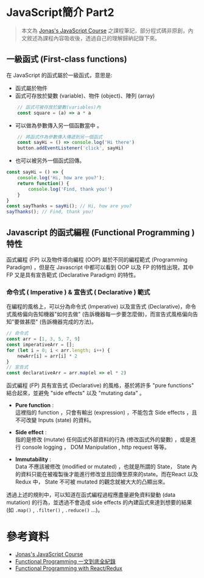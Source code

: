 # JavaScript簡介 Part2

> 本文為 [Jonas's JavaScript Course](https://www.udemy.com/course/the-complete-javascript-course/) 之課程筆記，部分程式碼非原創，內文敘述為課程內容吸收後，透過自己的理解歸納記錄下來。

## 一級函式 (First-class functions)

在 JavaScript 的函式屬於一級函式，意思是:

* 函式屬於物件
* 函式可存放於變數 (variable)、物件 (object)、陣列 (array) 

``` js
    // 函式可被存放於變數(variables)內
    const square = (a) => a * a
```

* 可以做為參數傳入另一個函數當中 。

``` js
    // 將函式作為參數傳入傳遞到另一個函式
    const sayHi = () => console.log('Hi there')
    button.addEventListener('click', sayHi)
```

* 也可以被另外一個函式回傳。

``` js
const sayHi = () => {
    console.log('Hi, how are you?');
    return function() {
        console.log('Find, thank you!')
    }
}
const sayThanks = sayHi(); // Hi, how are you?
sayThanks(); // Find, thank you!
```

## Javascript 的函式編程 (Functional Programming ) 特性

函式編程 (FP) 以及物件導向編程 (OOP) 屬於不同的編程範式 (Programming Paradigm) ，但是在 Javascript 中都可以看到 OOP 以及 FP 的特性出現，其中 FP 又是具有宣告範式 (Declarative Paradigm) 的特性。

### 命令式 ( Imperative ) & 宣告式 ( Declarative ) 範式

在編程的風格上，可以分為命令式 (Imperative) 以及宣告式 (Declarative)，命令式風格偏向告知機器"如何去做" (告訴機器每一步要怎麼做)，而宣告式風格偏向告知"要做甚麼" (告訴機器完成的方法)。

``` js
// 命令式
const arr = [1, 3, 5, 7, 9]
const imperativeArr = [];
for (let i = 0; i < arr.length; i++) {
    newArr[i] = arr[i] * 2
}
// 宣告式 
const declarativeArr = arr.map(el => el * 2)
```

函式編程 (FP) 具有宣告式 (Declarative) 的風格，基於將許多 "pure functions" 結合起來，並避免 "side effects" 以及 "mutating data" 。

* **Pure function** :  
這裡指的 function ，只會有輸出 (expression) ，不能包含 Side effects ，且不可改變 Inputs (state) 的資料。

* **Side effect** :  
指的是修改 (mutate) 任何函式外部資料的行為 (修改函式外的變數) ，或是進行 console logging ， DOM Manipulation , http request 等等。

* **Immutability** :  
Data 不應該被修改 (modified or mutated) ，也就是所謂的 State， State 內的資料只能在被複製後才能進行修改並且回傳至原來的state。而在React 以及 Redux 中， State 不可被 mutated 的觀念就被大大的凸顯出來。

透過上述的規則中，可以知道在函式編程過程應盡量避免資料變動 (data mutation) 的行為，並透過不會造成 side effects 的內建函式來達到想要的結果(如 `.map()` , `.filter()` , `.reduce()` ...)。



# 參考資料
* [Jonas's JavaScript Course](https://www.udemy.com/course/the-complete-javascript-course/)
* [Functional Programming 一文到底全紀錄]()
* [Functional Programming with React/Redux]()
